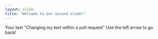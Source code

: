 ```yaml
---
layout: slide
title: "Welcome to our second slide!"
---
```

Your text "Changing my text within a pull request"
Use the left arrow to go back!
